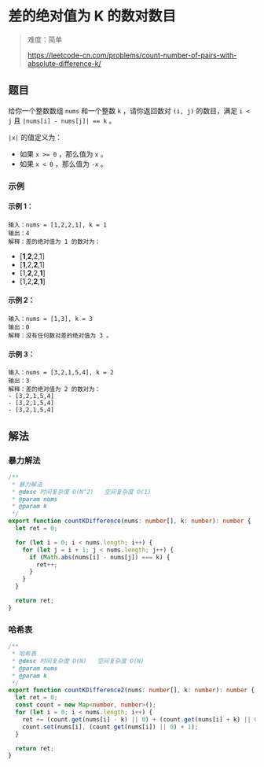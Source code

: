 # 差的绝对值为 K 的数对数目

> 难度：简单
>
> https://leetcode-cn.com/problems/count-number-of-pairs-with-absolute-difference-k/

## 题目

给你一个整数数组 `nums` 和一个整数 `k` ，请你返回数对 `(i, j)` 的数目，满足 `i < j` 且 `|nums[i] - nums[j]| == k` 。

`|x|` 的值定义为：

- 如果 `x >= 0` ，那么值为 `x` 。
- 如果 `x < 0` ，那么值为 `-x` 。

### 示例

#### 示例 1：

```
输入：nums = [1,2,2,1], k = 1
输出：4
解释：差的绝对值为 1 的数对为：
```

- [**1**,**2**,2,1]
- [**1**,2,**2**,1]
- [1,**2**,2,**1**]
- [1,2,**2**,**1**]


#### 示例 2：

```
输入：nums = [1,3], k = 3
输出：0
解释：没有任何数对差的绝对值为 3 。
```

#### 示例 3：

```
输入：nums = [3,2,1,5,4], k = 2
输出：3
解释：差的绝对值为 2 的数对为：
- [3,2,1,5,4]
- [3,2,1,5,4]
- [3,2,1,5,4]
```

## 解法

### 暴力解法

```typescript
/**
 * 暴力解法
 * @desc 时间复杂度 O(N^2)   空间复杂度 O(1)
 * @param nums
 * @param k
 */
export function countKDifference(nums: number[], k: number): number {
  let ret = 0;

  for (let i = 0; i < nums.length; i++) {
    for (let j = i + 1; j < nums.length; j++) {
      if (Math.abs(nums[i] - nums[j]) === k) {
        ret++;
      }
    }
  }

  return ret;
}
```

### 哈希表

```typescript
/**
 * 哈希表
 * @desc 时间复杂度 O(N)   空间复杂度 O(N)
 * @param nums
 * @param k
 */
export function countKDifference2(nums: number[], k: number): number {
  let ret = 0;
  const count = new Map<number, number>();
  for (let i = 0; i < nums.length; i++) {
    ret += (count.get(nums[i] - k) || 0) + (count.get(nums[i] + k) || 0);
    count.set(nums[i], (count.get(nums[i]) || 0) + 1);
  }

  return ret;
}
```